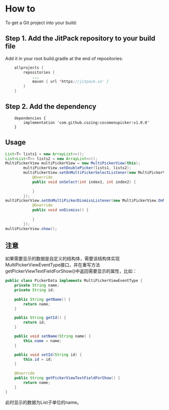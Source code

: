 # How to

To get a Git project into your build:

Step 1. Add the JitPack repository to your build file
------
Add it in your root build.gradle at the end of repositories:
```java
	allprojects {
		repositories {
			...
			maven { url 'https://jitpack.io' }
		}
	}
```

Step 2. Add the dependency
-------

```
	dependencies {
		implementation 'com.github.cozing:cocomenupicker:v1.0.0'
	}
```
  
Usage
-------

```java
List<T> lists1 = new ArrayList<>();
List<List<T>> lists2 = new ArrayList<>();
MultiPickerView multiPickerView = new MultiPickerView(this);
        multiPickerView.setDoublePicker(lists1, lists2);
        multiPickerView.setOnMultiPickerSelectListener(new MultiPickerView.OnMultiPickerSelectListener() {
            @Override
            public void onSelect(int index1, int index2) {
                
            }
        });
multiPickerView.setOnMultiPickerDismissListener(new MultiPickerView.OnMultiPickerDismissListener() {
            @Override
            public void onDismiss() {
                
            }
        });
multiPickerView.show();
```

注意
----
如果需要显示的数据是自定义的结构体，需要该结构体实现MultiPickerViewEventType接口，并在重写方法getPickerViewTextFieldForShow()中返回需要显示的属性，比如：

```java
public class PickerData implements MultiPickerViewEventType {
    private String name;
    private String id;
    
    public String getName() {
        return name;
    }

    public String getId() {
        return id;
    }

    public void setName(String name) {
        this.name = name;
    }

    public void setId(String id) {
        this.id = id;
    }
    
    @Override
    public String getPickerViewTextFieldForShow() {
        return name;
    }
}
```
此时显示的数据为List<PickerData>子单位的name。


